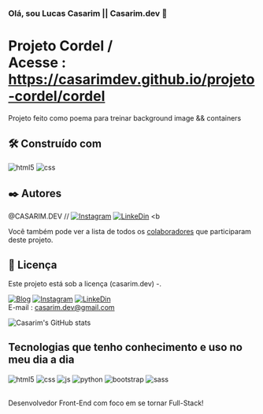 ### Olá, sou Lucas Casarim || Casarim.dev 👋

# Projeto Cordel / <br> Acesse : https://casarimdev.github.io/projeto-cordel/cordel

Projeto feito como poema para treinar background image && containers

## 🛠️ Construído com

 <img align="center" alt="html5" src="https://img.shields.io/badge/HTML5-E34F26?style=for-the-badge&logo=html5&logoColor=white" />
 <img align="center" alt="css" src="https://img.shields.io/badge/CSS3-1572B6?style=for-the-badge&logo=css3&logoColor=white" />


## ✒️ Autores

@CASARIM.DEV // [![Instagram](https://img.shields.io/badge/Instagram-E4405F?style=for-the-badge&logo=instagram&logoColor=white)](https://www.instagram.com/lucascasarim_/)
[![LinkeDin](https://img.shields.io/badge/LinkedIn-0077B5?style=for-the-badge&logo=linkedin&logoColor=white)](https://www.linkedin.com/in/lucas-casarim-1b2886261/) <b


Você também pode ver a lista de todos os [colaboradores](https://github.com/usuario/projeto/colaboradores) que participaram deste projeto.

## 📄 Licença

Este projeto está sob a licença (casarim.dev) -.

[![Blog](https://img.shields.io/badge/Gmail-D14836?style=for-the-badge&logo=gmail&logoColor=white)]()
[![Instagram](https://img.shields.io/badge/Instagram-E4405F?style=for-the-badge&logo=instagram&logoColor=white)](https://www.instagram.com/lucascasarim_/)
[![LinkeDin](https://img.shields.io/badge/LinkedIn-0077B5?style=for-the-badge&logo=linkedin&logoColor=white)](https://www.linkedin.com/in/lucas-casarim-1b2886261/) <br> E-mail : casarim.dev@gmail.com

![Casarim's GitHub stats](https://github-readme-stats.vercel.app/api?username=casarimdev&show_icons=true&theme=dark)

## Tecnologias que tenho conhecimento e uso no meu dia a dia
<div style="display: inline_block">
  <img align="center" alt="html5" src="https://img.shields.io/badge/HTML5-E34F26?style=for-the-badge&logo=html5&logoColor=white" />
  <img align="center" alt="css" src="https://img.shields.io/badge/CSS3-1572B6?style=for-the-badge&logo=css3&logoColor=white" />
  <img align="center" alt="js" src="https://img.shields.io/badge/JavaScript-F7DF1E?style=for-the-badge&logo=javascript&logoColor=black" />
  <img align="center" alt="python" src="https://img.shields.io/badge/Python-14354C?style=for-the-badge&logo=python&logoColor=white" />
  <img align="center" alt="bootstrap" src="https://img.shields.io/badge/Bootstrap-563D7C?style=for-the-badge&logo=bootstrap&logoColor=white" />
  <img align="center" alt="sass" src="https://img.shields.io/badge/Sass-CC6699?style=for-the-badge&logo=sass&logoColor=white" />
  
</div><br/>

<p>Desenvolvedor Front-End com foco em se tornar Full-Stack!</p>
